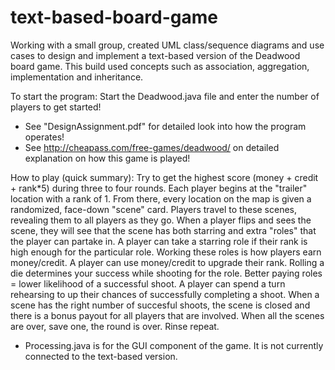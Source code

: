 # text-based-board-game
Working with a small group, created UML class/sequence diagrams and use cases to design and implement a text-based version of the Deadwood board game. This build used concepts such as association, aggregation, implementation and inheritance. 

To start the program: Start the Deadwood.java file and enter the number of players to get started!

* See "DesignAssignment.pdf" for detailed look into how the program operates!
* See http://cheapass.com/free-games/deadwood/ on detailed explanation on how this game is played!

How to play (quick summary): 
Try to get the highest score (money + credit + rank*5) during three to four rounds. Each player begins at the "trailer" location with a rank of 1. From there, every location on the map is given a randomized, face-down "scene" card. Players travel to these scenes, revealing them to all players as they go. When a player flips and sees the scene, they will see that the scene has both starring and extra "roles" that the player can partake in. A player can take a starring role if their rank is high enough for the particular role. Working these roles is how players earn money/credit. A player can use money/credit to upgrade their rank. Rolling a die determines your success while shooting for the role. Better paying roles = lower likelihood of a successful shoot. A player can spend a turn rehearsing to up their chances of successfully completing a shoot. When a scene has the right number of succesful shoots, the scene is closed and there is a bonus payout for all players that are involved. When all the scenes are over, save one, the round is over. Rinse repeat.





* Processing.java is for the GUI component of the game. It is not currently connected to the text-based version.
